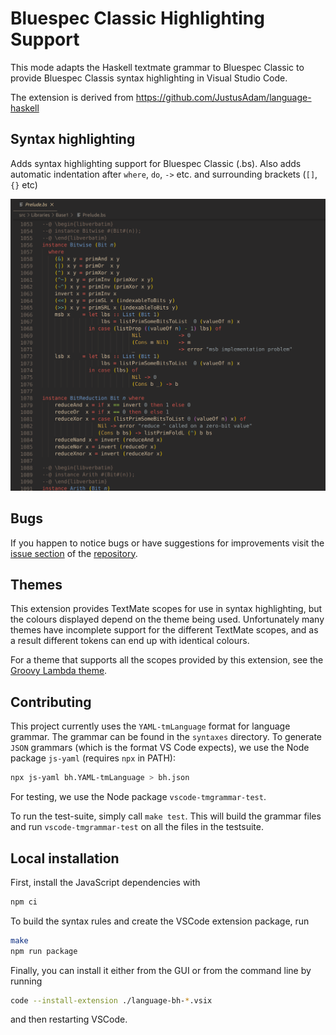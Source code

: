 # Bluespec Classic Highlighting Support
This mode adapts the Haskell textmate grammar to Bluespec Classic to provide Bluespec Classis syntax highlighting in Visual Studio Code.

The extension is derived from <https://github.com/JustusAdam/language-haskell>


## Syntax highlighting

Adds syntax highlighting support for Bluespec Classic (.bs).
Also adds automatic indentation after `where`, `do`, `->` etc. and surrounding brackets (`[]`, `{}` etc)

![Screenshot Bluespec Classic](/images/screenshot.png?raw=true)

## Bugs

If you happen to notice bugs or have suggestions for improvements visit the [issue
section](https://github.com/B-Lang-org/language-bh/issues) of the
[repository](https://github.com/B-Lang-org/language-bh).

## Themes

This extension provides TextMate scopes for use in syntax highlighting, but the colours displayed
depend on the theme being used.
Unfortunately many themes have incomplete support for the different TextMate scopes, and as a
result different tokens can end up with identical colours.

For a theme that supports all the scopes provided by this extension, see the
[Groovy Lambda theme](https://github.com/sheaf/groovy-lambda).


## Contributing

This project currently uses the `YAML-tmLanguage` format for language grammar.
The grammar can be found in the `syntaxes` directory.
To generate `JSON` grammars (which is the format VS Code expects), we use the Node package `js-yaml` (requires `npx` in PATH):

```sh
npx js-yaml bh.YAML-tmLanguage > bh.json
```

For testing, we use the Node package `vscode-tmgrammar-test`.

To run the test-suite, simply call `make test`.
This will build the grammar files and run `vscode-tmgrammar-test` on all the files in the testsuite.

## Local installation

First, install the JavaScript dependencies with
```sh
npm ci
```

To build the syntax rules and create the VSCode extension package, run
```sh
make
npm run package
```

Finally, you can install it either from the GUI or from the command line by running

```sh
code --install-extension ./language-bh-*.vsix
```
and then restarting VSCode.
